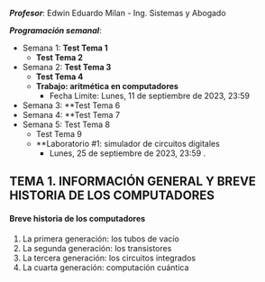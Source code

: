
***Profesor***: Edwin Eduardo Milan - Ing. Sistemas y Abogado

***Programación semanal***:
- Semana 1: **Test Tema 1**
	- **Test Tema 2**
- Semana 2: **Test Tema 3**
	- **Test Tema 4**
	- **Trabajo: aritmética en computadores**
		- Fecha Limite: Lunes, 11 de septiembre de 2023, 23:59
- Semana 3: **Test Tema 6
- Semana 4: **Test Tema 7
- Semana 5: Test Tema 8
	- Test Tema 9
	- **Laboratorio #1: simulador de circuitos digitales
		- Lunes, 25 de septiembre de 2023, 23:59
.

## TEMA 1. INFORMACIÓN GENERAL Y BREVE HISTORIA DE LOS COMPUTADORES
#### Breve historia de los computadores

1. La primera generación: los tubos de vacío
2. La segunda generación: los transistores
3. La tercera generación: los circuitos integrados
4. La cuarta generación: computación cuántica
